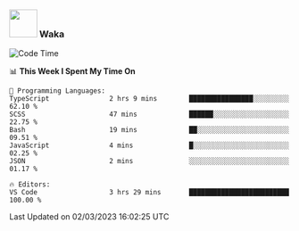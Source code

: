 ### <img src="https://media.giphy.com/media/VgCDAzcKvsR6OM0uWg/giphy.gif" width="50"> Waka

  <!--START_SECTION:waka-->
![Code Time](http://img.shields.io/badge/Code%20Time-1%2C294%20hrs%2012%20mins-blue)

📊 **This Week I Spent My Time On** 

```text
💬 Programming Languages: 
TypeScript               2 hrs 9 mins        ████████████████░░░░░░░░░   62.10 % 
SCSS                     47 mins             ██████░░░░░░░░░░░░░░░░░░░   22.75 % 
Bash                     19 mins             ██░░░░░░░░░░░░░░░░░░░░░░░   09.51 % 
JavaScript               4 mins              █░░░░░░░░░░░░░░░░░░░░░░░░   02.25 % 
JSON                     2 mins              ░░░░░░░░░░░░░░░░░░░░░░░░░   01.17 % 

🔥 Editors: 
VS Code                  3 hrs 29 mins       █████████████████████████   100.00 % 
```


 Last Updated on 02/03/2023 16:02:25 UTC
<!--END_SECTION:waka-->
